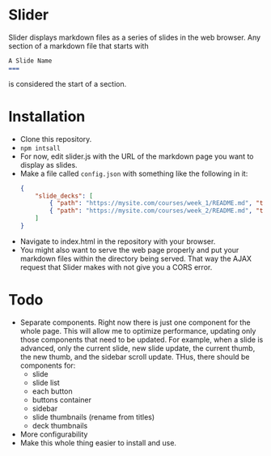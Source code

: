 Slider
===

Slider displays markdown files as a series of slides in the web browser. Any section of a markdown file that starts with

```markdown
A Slide Name
===
```
is considered the start of a section. 

Installation
===

- Clone this repository.
- `npm intsall`
- For now, edit slider.js with the URL of the markdown page you want to display as slides.
- Make a file called `config.json` with something like the following in it:
    ```json
    {
        "slide_decks": [
            { "path": "https://mysite.com/courses/week_1/README.md", "title": "Build Environment" },
            { "path": "https://mysite.com/courses/week_2/README.md", "title": "The C Language" }
        ]
    }
    ```
- Navigate to index.html in the repository with your browser.
- You might also want to serve the web page properly and put your markdown files within the directory being served. That way the AJAX request that Slider makes with not give you a CORS error.

Todo
===
- Separate components. Right now there is just one component for the whole page. This will allow me to optimize performance, updating only those components that need to be updated. For example, when a slide is advanced, only the current slide, new slide update, the current thumb, the new thumb, and the sidebar scroll update. THus, there should be components for:
  - slide
  - slide list
  - each button
  - buttons container
  - sidebar
  - slide thumbnails (rename from titles)
  - deck thumbnails
- More configurability
- Make this whole thing easier to install and use.